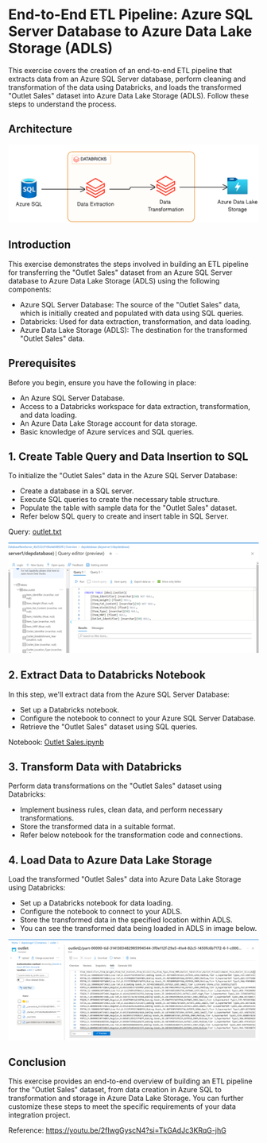 # End-to-End ETL Pipeline: Azure SQL Server Database to Azure Data Lake Storage (ADLS)

This exercise covers the creation of an end-to-end ETL pipeline that extracts data from an Azure SQL Server database, perform cleaning and transformation of the data using Databricks, and loads the transformed "Outlet Sales" dataset into Azure Data Lake Storage (ADLS). Follow these steps to understand the process.
 
## Architecture
<img src="architecture.png">

## Introduction

This exercise demonstrates the steps involved in building an ETL pipeline for transferring the "Outlet Sales" dataset from an Azure SQL Server database to Azure Data Lake Storage (ADLS) using the following components:

- Azure SQL Server Database: The source of the "Outlet Sales" data, which is initially created and populated with data using SQL queries.
- Databricks: Used for data extraction, transformation, and data loading.
- Azure Data Lake Storage (ADLS): The destination for the transformed "Outlet Sales" data.

## Prerequisites

Before you begin, ensure you have the following in place:

- An Azure SQL Server Database.
- Access to a Databricks workspace for data extraction, transformation, and data loading.
- An Azure Data Lake Storage account for data storage.
- Basic knowledge of Azure services and SQL queries.

## 1. Create Table Query and Data Insertion to SQL 

To initialize the "Outlet Sales" data in the Azure SQL Server Database:
- Create a database in a SQL server.
- Execute SQL queries to create the necessary table structure.
- Populate the table with sample data for the "Outlet Sales" dataset.
- Refer below SQL query to create and insert table in SQL Server.
 
 Query: [outlet.txt](https://github.com/shubhammirajkar/sales-outlet-etl-pipeline/blob/main/outlet.txt)
  
<img src="database_creation.png">

## 2. Extract Data to Databricks Notebook

In this step, we'll extract data from the Azure SQL Server Database:

- Set up a Databricks notebook.
- Configure the notebook to connect to your Azure SQL Server Database.
- Retrieve the "Outlet Sales" dataset using SQL queries.

 Notebook: [Outlet Sales.ipynb](https://github.com/shubhammirajkar/sales-outlet-etl-pipeline/blob/main/Outlet%20Sales.ipynb)

## 3. Transform Data with Databricks

Perform data transformations on the "Outlet Sales" dataset using Databricks:

- Implement business rules, clean data, and perform necessary transformations.
- Store the transformed data in a suitable format.
- Refer below notebook for the transformation code and connections.


## 4. Load Data to Azure Data Lake Storage

Load the transformed "Outlet Sales" data into Azure Data Lake Storage using Databricks:

- Set up a Databricks notebook for data loading.
- Configure the notebook to connect to your ADLS.
- Store the transformed data in the specified location within ADLS.
- You can see the transformed data being loaded in ADLS in image below.
<img src="transformed_data.png">


## Conclusion

This exercise provides an end-to-end overview of building an ETL pipeline for the "Outlet Sales" dataset, from data creation in Azure SQL to transformation and storage in Azure Data Lake Storage. You can further customize these steps to meet the specific requirements of your data integration project.

Reference: https://youtu.be/2fIwgGyscN4?si=TkGAdJc3KRqG-jhG
